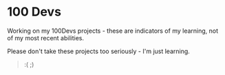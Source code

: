 # 100 Devs
Working on my 100Devs projects - these are indicators of my learning, not of my most recent abilities.

Please don't take these projects too seriously - I'm just learning.
>:(
;)